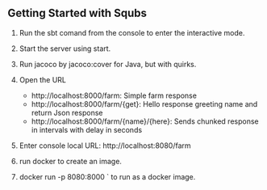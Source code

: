Getting Started with Squbs
--------------------------

1. Run the sbt comand from the console to enter the interactive mode.

2. Start the server using start.

3. Run jacoco by jacoco:cover for Java, but with quirks.

5. Open the URL
   * http://localhost:8000/farm: Simple farm response
   * http://localhost:8000/farm/{get}: Hello response greeting name and return Json response
   * http://localhost:8000/farm/{name}/{here}: Sends chunked response in intervals with delay in seconds

6. Enter console local URL: http://localhost:8080/farm

7. run docker to create an image.

8. docker run -p 8080:8000 <farm>` to run as a docker image.
